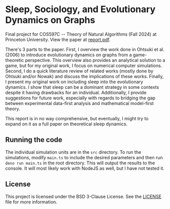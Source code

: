 # Sleep, Sociology, and Evolutionary Dynamics on Graphs

Final project for COS597C -- Theory of Natural Algorithms (Fall 2024) at Princeton University. View the paper at [report.pdf](report.pdf).

There's 3 parts to the paper. First, I overview the work done in Ohtsuki et al. (2006) to introduce evolutionary dynamics on graphs from a game-theoretic perspective. This overview also provides an analytical solution to a game, but for my original work, I focus on numerical computer simulations. Second, I do a quick literature review of related works (mostly done by Ohtsuki and/or Nowak) and discuss the implications of these works. Finally, I present my original work on including sleep into the evolutionary dynamics. I show that sleep can be a dominant strategy in some contexts despite it having drawbacks for an individual. Additionally, I provide suggestions for future work, especially with regards to bridging the gap between experimental data-first analysis and mathematical model-first theory.

This report is in no way comprehensive, but eventually, I might try to expand on it as a full paper on theoretical sleep dynamics.

## Running the code

The individual simulation units are in the `src` directory. To run the simulations, modify `main.ts` to include the desired parameters and then run `deno run main.ts` in the root directory. This will output the results to the console. It will most likely work with NodeJS as well, but I have not tested it.

## License

This project is licensed under the BSD 3-Clause License. See the [LICENSE](LICENSE) file for more information.
